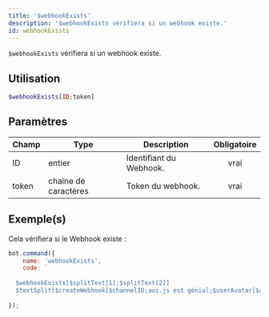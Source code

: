 ```yaml
---
title: '$webhookExists'
description: '$webhookExists vérifiera si un webhook existe.'
id: webhookExists
---
```


`$webhookExists` vérifiera si un webhook existe.

## Utilisation

```php
$webhookExists[ID;token]
```

## Paramètres

| Champ | Type                 | Description             | Obligatoire |
| ----- | -------------------- | ----------------------- |:-----------:|
| ID    | entier               | Identifiant du Webhook. |    vrai     |
| token | chaîne de caractères | Token du webhook.       |    vrai     |

## Exemple(s)

Cela vérifiera si le Webhook existe :

```javascript
bot.command({
    name: 'webhookExists',
    code: `
  
  $webhookExists[$splitText[1];$splitText[2]]
  $textSplit[$createWebhook[$channelID;aoi.js est génial;$userAvatar[$authorID];Simplement entrain de tester.;, ];, ]
  `
});
```
